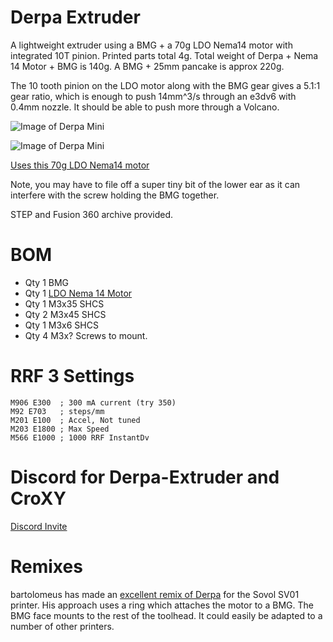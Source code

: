 # Derpa Extruder
 
A lightweight extruder using a BMG + a 70g LDO Nema14 motor with integrated 10T pinion.  Printed parts total 4g.  Total weight of Derpa + Nema 14 Motor + BMG is 140g.  A BMG + 25mm pancake is approx 220g.

The 10 tooth pinion on the LDO motor along with the BMG gear gives a 5.1:1 gear ratio, which is enough to push 14mm^3/s through an e3dv6 with 0.4mm nozzle.  It should be able to push more through a Volcano.

 ![Image of Derpa Mini](https://github.com/wesc23/Derpa-Mini/blob/master/images/derpa-mini.png?raw=true)
 
 ![Image of Derpa Mini](https://github.com/wesc23/Derpa-Mini/blob/master/images/derpa-mini-rear.png?raw=true) 
 
 [Uses this 70g LDO Nema14 motor](https://www.printedsolid.com/products/ldo-nema-14-motor-ldo-36sth17-1004ahg?variant=32690500370517)

Note, you may have to file off a super tiny bit of the lower ear as it can interfere with the screw holding the BMG together.  

STEP and Fusion 360 archive provided. 


# BOM
  - Qty 1 BMG
  - Qty 1 [LDO Nema 14 Motor](https://www.printedsolid.com/products/ldo-nema-14-motor-ldo-36sth17-1004ahg?variant=32690500370517)
  - Qty 1 M3x35 SHCS
  - Qty 2 M3x45 SHCS
  - Qty 1 M3x6 SHCS
  - Qty 4 M3x? Screws to mount.

# RRF 3 Settings
```
M906 E300  ; 300 mA current (try 350)
M92 E703   ; steps/mm
M201 E100  ; Accel, Not tuned
M203 E1800 ; Max Speed
M566 E1000 ; 1000 RRF InstantDv
```
# Discord for Derpa-Extruder and CroXY

[Discord Invite](https://discord.gg/ryj6wyx)

# Remixes
bartolomeus has made an [excellent remix of Derpa](https://www.thingiverse.com/thing:4692392) for the Sovol SV01 printer.  His approach uses a ring which attaches the motor to a BMG.  The BMG face mounts to the rest of the toolhead.  It could easily be adapted to a number of other printers.


